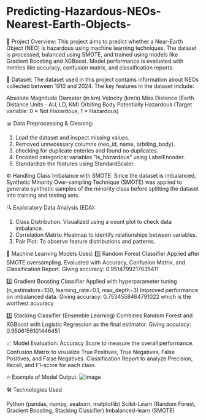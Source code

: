 # Predicting-Hazardous-NEOs-Nearest-Earth-Objects-
📌 Project Overview:
This project aims to predict whether a Near-Earth Object (NEO) is hazardous using machine learning techniques. The dataset is processed, balanced using SMOTE, and trained using models like Gradient Boosting and XGBoost. Model performance is evaluated with metrics like accuracy, confusion matrix, and classification reports.

📂 Dataset:
The dataset used in this project contains information about NEOs collected between 1910 and 2024. The key features in the dataset include:

Absolute Magnitude
Diameter (in km)
Velocity (km/s)
Miss Distance (Earth Distance Units - AU, LD, KM)
Orbiting Body
Potentially Hazardous (Target variable: 0 = Not Hazardous, 1 = Hazardous)

📊 Data Preprocessing & Cleaning:
  1. Load the dataset and inspect missing values.
  2. Removed unnecessary columns (neo_id, name, orbiting_body).
  3. checking for duplicate enteries and found no duplicates.
  4. Encoded categorical variables "is_hazardous" using LabelEncoder.
  5. Standardize the features using StandardScaler.

⚙️ Handling Class Imbalance with SMOTE:
Since the dataset is imbalanced, Synthetic Minority Over-sampling Technique (SMOTE) was applied to generate synthetic samples of the minority class before splitting the dataset into training and testing sets.

🔍 Exploratory Data Analysis (EDA):
  1. Class Distribution: Visualized using a count plot to check data imbalance.
  2. Correlation Matrix: Heatmap to identify relationships between variables.
  3. Pair Plot: To observe feature distributions and patterns.

🚀 Machine Learning Models Used:
1️⃣ Random Forest Classifier
  Applied after SMOTE oversampling.
  Evaluated with Accuracy, Confusion Matrix, and Classification Report.
  Giving accuracy: 0.9514799217035411

2️⃣ Gradient Boosting Classifier
  Applied with hyperparameter tuning (n_estimators=100, learning_rate=0.1, max_depth=3)
  Improved performance on imbalanced data.
  Giving accuracy:  0.7534558464791022  which is the worthest acuuracy

3️⃣ Stacking Classifier (Ensemble Learning)
  Combines Random Forest and XGBoost with Logistic Regression as the final estimator.
  Giving accuracy: 0.9506156101446451

📈 Model Evaluation:
  Accuracy Score to measure the overall performance.
  Confusion Matrix to visualize True Positives, True Negatives, False Positives, and False Negatives.
  Classification Report to analyze Precision, Recall, and F1-score for each class.

🔥 Example of Model Output:
![image](https://github.com/user-attachments/assets/373b2864-328b-4f3d-a647-b6ccd206dcd8)

🛠️ Technologies Used

Python (pandas, numpy, seaborn, matplotlib)
Scikit-Learn (Random Forest, Gradient Boosting, Stacking Classifier)
Imbalanced-learn (SMOTE)
